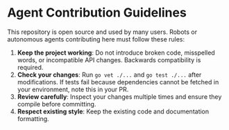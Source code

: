 # Agent Contribution Guidelines

This repository is open source and used by many users. Robots or autonomous agents contributing here must follow these rules:

1. **Keep the project working**: Do not introduce broken code, misspelled words, or incompatible API changes. Backwards compatibility is required.
2. **Check your changes**: Run `go vet ./...` and `go test ./...` after modifications. If tests fail because dependencies cannot be fetched in your environment, note this in your PR.
3. **Review carefully**: Inspect your changes multiple times and ensure they compile before committing.
4. **Respect existing style**: Keep the existing code and documentation formatting.

